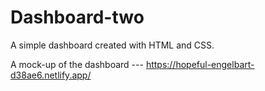 # Dashboard-two

A simple dashboard created with HTML and CSS.

A mock-up of the dashboard --- https://hopeful-engelbart-d38ae6.netlify.app/